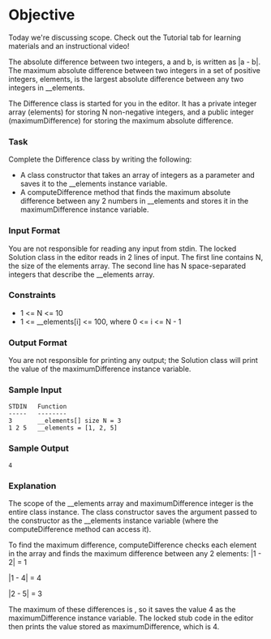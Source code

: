 # Objective

Today we're discussing scope. Check out the Tutorial tab for learning materials and an instructional video!

The absolute difference between two integers, a and b, is written as |a - b|. The maximum absolute difference between two integers in a set of positive integers, elements, is the largest absolute difference between any two integers in \_\_elements.

The Difference class is started for you in the editor. It has a private integer array (elements) for storing N non-negative integers, and a public integer (maximumDifference) for storing the maximum absolute difference.

### Task

Complete the Difference class by writing the following:

-   A class constructor that takes an array of integers as a parameter and saves it to the \_\_elements instance variable.
-   A computeDifference method that finds the maximum absolute difference between any 2 numbers in \_\_elements and stores it in the maximumDifference instance variable.

### Input Format

You are not responsible for reading any input from stdin. The locked Solution class in the editor reads in 2 lines of input. The first line contains N, the size of the elements array. The second line has N space-separated integers that describe the \_\_elements array.

### Constraints

-   1 <= N <= 10
-   1 <= \_\_elements[i] <= 100, where 0 <= i <= N - 1

### Output Format

You are not responsible for printing any output; the Solution class will print the value of the maximumDifference instance variable.

### Sample Input

```
STDIN   Function
-----   --------
3       __elements[] size N = 3
1 2 5   __elements = [1, 2, 5]
```

### Sample Output

```
4
```

### Explanation

The scope of the \_\_elements array and maximumDifference integer is the entire class instance. The class constructor saves the argument passed to the constructor as the \_\_elements instance variable (where the computeDifference method can access it).

To find the maximum difference, computeDifference checks each element in the array and finds the maximum difference between any 2 elements: |1 - 2| = 1

|1 - 4| = 4

|2 - 5| = 3

The maximum of these differences is , so it saves the value 4 as the maximumDifference instance variable. The locked stub code in the editor then prints the value stored as maximumDifference, which is 4.
